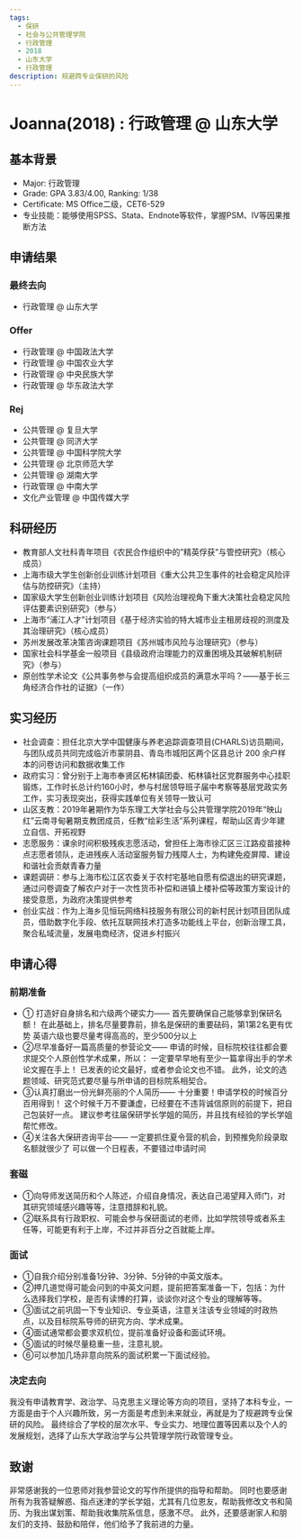 ```yaml
---
tags:
  - 保研
  - 社会与公共管理学院
  - 行政管理
  - 2018
  - 山东大学
  - 行政管理
description: 规避跨专业保研的风险
---
```


# Joanna(2018) : 行政管理 @ 山东大学

## 基本背景

- Major: 行政管理
- Grade: GPA 3.83/4.00, Ranking: 1/38
- Certificate: MS Office二级，CET6-529
- 专业技能：能够使用SPSS、Stata、Endnote等软件，掌握PSM、IV等因果推断方法

## 申请结果

### 最终去向

- 行政管理 @ 山东大学

### Offer

- 行政管理 @ 中国政法大学
- 行政管理 @ 中国农业大学
- 行政管理 @ 中央民族大学
- 行政管理 @ 华东政法大学

### Rej

- 公共管理 @ 复旦大学
- 公共管理 @ 同济大学
- 公共管理 @ 中国科学院大学
- 公共管理 @ 北京师范大学
- 公共管理 @ 湖南大学
- 行政管理 @ 中南大学
- 文化产业管理 @ 中国传媒大学

## 科研经历

- 教育部人文社科青年项目《农民合作组织中的”精英俘获”与管控研究》（核心成员）
- 上海市级大学生创新创业训练计划项目《重大公共卫生事件的社会稳定风险评估与防控研究》（主持）
- 国家级大学生创新创业训练计划项目《风险治理视角下重大决策社会稳定风险评估要素识别研究》（参与）
- 上海市“浦江人才”计划项目《基于经济实验的特大城市业主租房歧视的测度及其治理研究》（核心成员）
- 苏州发展改革决策咨询课题项目《苏州城市风险与治理研究》（参与）
- 国家社会科学基金一般项目《县级政府治理能力的双重困境及其破解机制研究》（参与）
- 原创性学术论文《公共事务参与会提高组织成员的满意水平吗？——基于长三角经济合作社的证据》（一作）

## 实习经历

- 社会调查：担任北京大学中国健康与养老追踪调查项目(CHARLS)访员期间，与团队成员共同完成临沂市蒙阴县、青岛市城阳区两个区县总计 200 余户样本的问卷访问和数据收集工作
- 政府实习：曾分别于上海市奉贤区柘林镇团委、柘林镇社区党群服务中心挂职锻炼，工作时长总计约160小时，参与村居领导班子届中考察等基层党政实务工作，实习表现突出，获得实践单位有关领导一致认可
- 山区支教：2019年暑期作为华东理工大学社会与公共管理学院2019年“映山红”云南寻甸暑期支教团成员，任教“绘彩生活”系列课程，帮助山区青少年建立自信、开拓视野
- 志愿服务：课余时间积极残疾志愿活动，曾担任上海市徐汇区三江路疫苗接种点志愿者领队，走进残疾人活动室服务智力残障人士，为构建免疫屏障、建设和谐社会贡献青春力量
- 课题调研：参与上海市松江区农委关于农村宅基地自愿有偿退出的研究课题，通过问卷调查了解农户对于一次性货币补偿和进镇上楼补偿等政策方案设计的接受意愿，为政府决策提供参考
- 创业实战：作为上海乡见恒玩网络科技服务有限公司的新村民计划项目团队成员，借助数字化手段、依托互联网技术打造多功能线上平台，创新治理工具，聚合私域流量，发展电商经济，促进乡村振兴

## 申请心得

### 前期准备

- ① 打造好自身排名和六级两个硬实力——
首先要确保自己能够拿到保研名额！
在此基础上，排名尽量要靠前，排名是保研的重要砝码，第1第2名更有优势
英语六级也要尽量考得高高的，至少500分以上
- ②尽早准备好一篇高质量的参营论文——
申请的时候，目标院校往往都会要求提交个人原创性学术成果，所以：
一定要早早地有至少一篇拿得出手的学术论文握在手上！
已发表的论文最好，或者参会论文也不错。
此外，论文的选题领域、研究范式要尽量与所申请的目标院系相契合。
- ③认真打磨出一份光鲜亮丽的个人简历——
十分重要！申请学校的时候百分百用得到！
这个时候千万不要谦虚，已经要在不违背诚信原则的前提下，把自己包装好一点。
建议参考往届保研学长学姐的简历，并且找有经验的学长学姐帮忙修改。
- ④关注各大保研咨询平台——
一定要抓住夏令营的机会，到预推免阶段录取名额就很少了
可以做一个日程表，不要错过申请时间

### 套磁

- ①向导师发送简历和个人陈述，介绍自身情况，表达自己渴望拜入师门，对其研究领域感兴趣等等，注意措辞和礼貌。
- ②联系具有行政职权、可能会参与保研面试的老师，比如学院领导或者系主任等，可能更有利于上岸，不过并非百分之百就能上岸。

### 面试

- ①自我介绍分别准备1分钟、3分钟、5分钟的中英文版本。
- ②押几道觉得可能会问到的中英文问题，提前把答案准备一下，包括：为什么选择我们学校，是否有读博的打算，谈谈你对这个专业的理解等等。
- ③面试之前巩固一下专业知识、专业英语，注意关注该专业领域的时政热点，以及目标院系导师的研究方向、学术成果。
- ④面试通常都会要求双机位，提前准备好设备和面试环境。
- ⑤面试的时候尽量稳重一些，注意礼貌。
- ⑥可以参加几场非意向院系的面试积累一下面试经验。

### 决定去向

我没有申请教育学、政治学、马克思主义理论等方向的项目，坚持了本科专业，一方面是由于个人兴趣所致，另一方面是考虑到未来就业，再就是为了规避跨专业保研的风险。
最终综合了学校的层次水平、专业实力、地理位置等因素以及个人的发展规划，选择了山东大学政治学与公共管理学院行政管理专业。

## 致谢

非常感谢我的一位恩师对我参营论文的写作所提供的指导和帮助。
同时也要感谢所有为我答疑解惑、指点迷津的学长学姐，尤其有几位恩友，帮助我修改文书和简历、为我出谋划策、帮助我收集院系信息，感激不尽。
此外，还要感谢家人和朋友们的支持、鼓励和陪伴，他们给予了我前进的力量。
